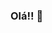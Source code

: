 ### Olá!! 👋

<!--
- 🔭 Atualmente Trabalho na Área no Exercito Brasileiro.
- 🌱 Estou aprendendo o Desenvolvimento C# para projetos em arduino, web é desktop
- 👯 Estou em busca de novas parcerias para desenvolver
- 🤔 Estou procurando ajuda para entrar no mercado de trabalho
- 📫 Meu e-mail: riannascimento.fsfa@gmail.com
-->
